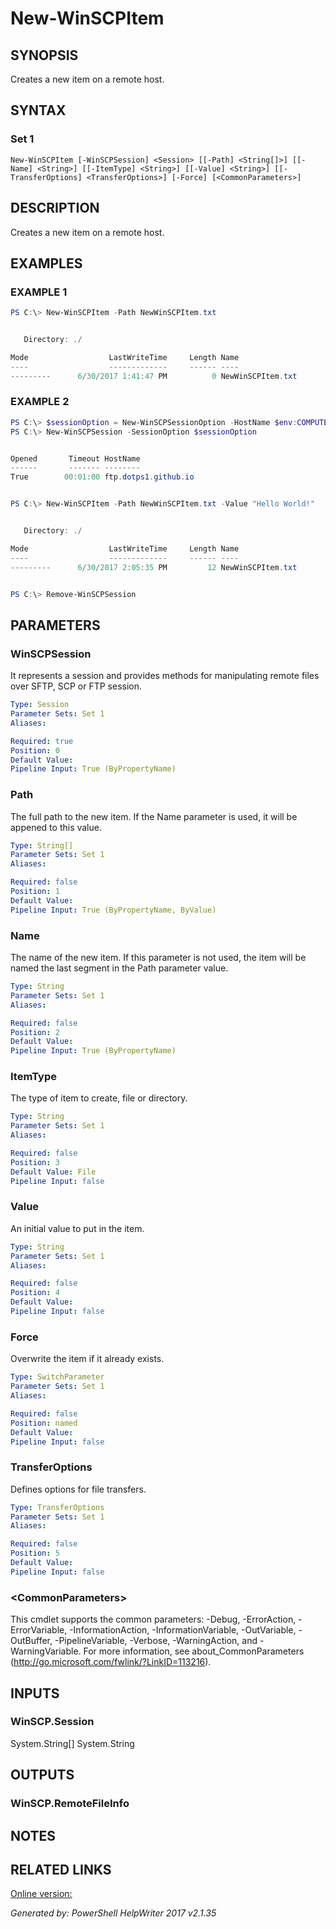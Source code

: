 ﻿# New-WinSCPItem

## SYNOPSIS
Creates a new item on a remote host.

## SYNTAX

### Set 1
```
New-WinSCPItem [-WinSCPSession] <Session> [[-Path] <String[]>] [[-Name] <String>] [[-ItemType] <String>] [[-Value] <String>] [[-TransferOptions] <TransferOptions>] [-Force] [<CommonParameters>]
```

## DESCRIPTION
Creates a new item on a remote host.

## EXAMPLES

### EXAMPLE 1

```powershell
PS C:\> New-WinSCPItem -Path NewWinSCPItem.txt


   Directory: ./

Mode                  LastWriteTime     Length Name
----                  -------------     ------ ----
---------      6/30/2017 1:41:47 PM          0 NewWinSCPItem.txt
```

### EXAMPLE 2

```powershell
PS C:\> $sessionOption = New-WinSCPSessionOption -HostName $env:COMPUTERNAME -Protocol Ftp
PS C:\> New-WinSCPSession -SessionOption $sessionOption


Opened       Timeout HostName
------       ------- --------
True        00:01:00 ftp.dotps1.github.io


PS C:\> New-WinSCPItem -Path NewWinSCPItem.txt -Value "Hello World!"


   Directory: ./

Mode                  LastWriteTime     Length Name
----                  -------------     ------ ----
---------      6/30/2017 2:05:35 PM         12 NewWinSCPItem.txt


PS C:\> Remove-WinSCPSession
```

## PARAMETERS

### WinSCPSession
It represents a session and provides methods for manipulating remote files over SFTP, SCP or FTP session.

```yaml
Type: Session
Parameter Sets: Set 1
Aliases: 

Required: true
Position: 0
Default Value: 
Pipeline Input: True (ByPropertyName)
```

### Path
The full path to the new item.  If the Name parameter is used, it will be appened to this value.

```yaml
Type: String[]
Parameter Sets: Set 1
Aliases: 

Required: false
Position: 1
Default Value: 
Pipeline Input: True (ByPropertyName, ByValue)
```

### Name
The name of the new item.  If this parameter is not used, the item will be named the last segment in the Path parameter value.

```yaml
Type: String
Parameter Sets: Set 1
Aliases: 

Required: false
Position: 2
Default Value: 
Pipeline Input: True (ByPropertyName)
```

### ItemType
The type of item to create, file or directory.

```yaml
Type: String
Parameter Sets: Set 1
Aliases: 

Required: false
Position: 3
Default Value: File
Pipeline Input: false
```

### Value
An initial value to put in the item.

```yaml
Type: String
Parameter Sets: Set 1
Aliases: 

Required: false
Position: 4
Default Value: 
Pipeline Input: false
```

### Force
Overwrite the item if it already exists.

```yaml
Type: SwitchParameter
Parameter Sets: Set 1
Aliases: 

Required: false
Position: named
Default Value: 
Pipeline Input: false
```

### TransferOptions
Defines options for file transfers.

```yaml
Type: TransferOptions
Parameter Sets: Set 1
Aliases: 

Required: false
Position: 5
Default Value: 
Pipeline Input: false
```

### \<CommonParameters\>
This cmdlet supports the common parameters: -Debug, -ErrorAction, -ErrorVariable, -InformationAction, -InformationVariable, -OutVariable, -OutBuffer, -PipelineVariable, -Verbose, -WarningAction, and -WarningVariable. For more information, see about_CommonParameters (http://go.microsoft.com/fwlink/?LinkID=113216).

## INPUTS

### WinSCP.Session
System.String[]
System.String


## OUTPUTS

### WinSCP.RemoteFileInfo


## NOTES

## RELATED LINKS

[Online version:](https://dotps1.github.io/WinSCP/New-WinSCPItem.html)


*Generated by:  PowerShell HelpWriter 2017 v2.1.35*
